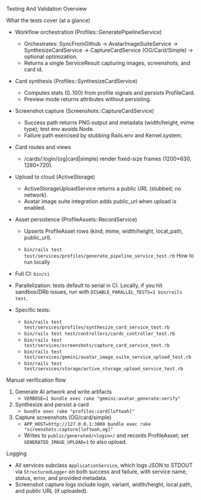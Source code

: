Testing And Validation Overview

What the tests cover (at a glance)

- Workflow orchestration (Profiles::GeneratePipelineService)
  - Orchestrates: SyncFromGithub → AvatarImageSuiteService → SynthesizeCardService →
    CaptureCardService (OG/Card/Simple) → optional optimization.
  - Returns a single ServiceResult capturing images, screenshots, and card id.

- Card synthesis (Profiles::SynthesizeCardService)
  - Computes stats (0..100) from profile signals and persists ProfileCard.
  - Preview mode returns attributes without persisting.
- Screenshot capture (Screenshots::CaptureCardService)
  - Success path returns PNG output and metadata (width/height, mime type); test env avoids Node.
  - Failure path exercised by stubbing Rails.env and Kernel.system.
- Card routes and views
  - /cards/:login/(og|card|simple) render fixed-size frames (1200×630, 1280×720).
- Upload to cloud (ActiveStorage)
  - ActiveStorageUploadService returns a public URL (stubbed; no network).
  - Avatar image suite integration adds public_url when upload is enabled.
- Asset persistence (ProfileAssets::RecordService)
  - Upserts ProfileAsset rows (kind, mime, width/height, local_path, public_url).

  - `bin/rails test test/services/profiles/generate_pipeline_service_test.rb` How to run locally

- Full CI: `bin/ci`
- Parallelization: tests default to serial in CI. Locally, if you hit sandbox/DRb issues, run with
  `DISABLE_PARALLEL_TESTS=1 bin/rails test`.
- Specific tests:
  - `bin/rails test test/services/profiles/synthesize_card_service_test.rb`
  - `bin/rails test test/controllers/cards_controller_test.rb`
  - `bin/rails test test/services/screenshots/capture_card_service_test.rb`
  - `bin/rails test test/services/gemini/avatar_image_suite_service_upload_test.rb`
  - `bin/rails test test/services/storage/active_storage_upload_service_test.rb`

Manual verification flow

1. Generate AI artwork and write artifacts
   - `VERBOSE=1 bundle exec rake "gemini:avatar_generate:verify"`
2. Synthesize and persist a card
   - `bundle exec rake "profiles:card[loftwah]"`
3. Capture screenshots (OG/card/simple)
   - `APP_HOST=http://127.0.0.1:3000 bundle exec rake "screenshots:capture[loftwah,og]"`
   - Writes to `public/generated/<login>/` and records ProfileAsset; set `GENERATED_IMAGE_UPLOAD=1`
     to also upload.

Logging

- All services subclass `ApplicationService`, which logs JSON to STDOUT via `StructuredLogger` on
  both success and failure, with service name, status, error, and provided metadata.
- Screenshot capture logs include login, variant, width/height, local path, and public URL (if
  uploaded).

